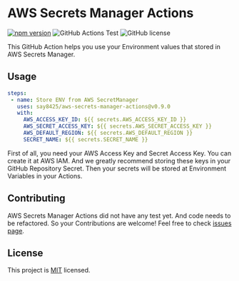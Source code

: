 # AWS Secrets Manager Actions

[![npm version](https://img.shields.io/npm/v/aws-secrets-manager-actions.svg?style=flat)](https://github.com/say8425/aws-secrets-manager-action)
![GitHub Actions Test](https://github.com/say8425/aws-secrets-manager-action/workflows/Test/badge.svg)
![GitHub license](https://img.shields.io/badge/license-MIT-blue.svg)

This GitHub Action helps you use your Environment values that stored in AWS Secrets Manager.

## Usage

```yaml
steps:
 - name: Store ENV from AWS SecretManager
   uses: say8425/aws-secrets-manager-actions@v0.9.0
   with:
     AWS_ACCESS_KEY_ID: ${{ secrets.AWS_ACCESS_KEY_ID }}
     AWS_SECRET_ACCESS_KEY: ${{ secrets.AWS_SECRET_ACCESS_KEY }}
     AWS_DEFAULT_REGION: ${{ secrets.AWS_DEFAULT_REGION }}
     SECRET_NAME: ${{ secrets.SECRET_NAME }}
```

First of all, you need your AWS Access Key and Secret Access Key. You can create it at AWS IAM.
And we greatly recommend storing these keys in your GitHub Repository Secret.
Then your secrets will be stored at Environment Variables in your Actions.

## Contributing

AWS Secrets Manager Actions did not have any test yet. And code needs to be refactored.
So your Contributions are welcome! Feel free to check [issues page](https://github.com/say8425/aws-secrets-manager-action/issues).

## License

This project is [MIT](https://github.com/say8425/aws-secrets-manager-action/blob/master/LICENSE) licensed.
